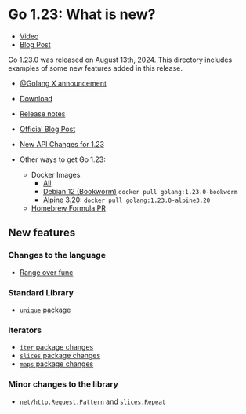 # Go 1.23: What is new?

* [Video](https://youtu.be/EL4hg73mT2A)
* [Blog Post](https://mariocarrion.com/2024/09/02/what-is-new-in-go-1-23.html)

Go 1.23.0 was released on August 13th, 2024. This directory includes examples of some new features added in this release.

* [@Golang X announcement](https://x.com/golang/status/1823404920583663807)
* [Download](https://go.dev/dl/#go1.23.0)
* [Release notes](https://go.dev/doc/go1.23)
* [Official Blog Post](https://go.dev/blog/go1.23)
* [New API Changes for 1.23](https://github.com/golang/go/issues/67843)

* Other ways to get Go 1.23:
  * Docker Images:
    * [All](https://hub.docker.com/_/golang/tags?page=&page_size=&ordering=&name=1.23.0)
    * [Debian 12 (Bookworm)](https://hub.docker.com/layers/library/golang/1.23.0-bookworm/images/sha256-e3e4449f4e4e7f740122cd1d6c63fe1fb8cd16d526f6c68fc90773111f5b89b1?context=explore) `docker pull golang:1.23.0-bookworm`
    * [Alpine 3.20](https://hub.docker.com/layers/library/golang/1.23.0-alpine3.20/images/sha256-ce1e987ea7759217351b74977a384cea8f44631f1c1add04d1703f13dd3ee850?context=explore): `docker pull golang:1.23.0-alpine3.20`
  * [Homebrew Formula PR](https://github.com/Homebrew/homebrew-core/pull/175310)

## New features

### Changes to the language

* [Range over func](01-range-over-func/)

### Standard Library

* [`unique` package](02-unique/)

### Iterators

* [`iter` package changes](03-iter/)
* [`slices` package changes](04-slices/)
* [`maps` package changes](05-maps/)

### Minor changes to the library

* [`net/http.Request.Pattern` and `slices.Repeat`](06-minor/)
